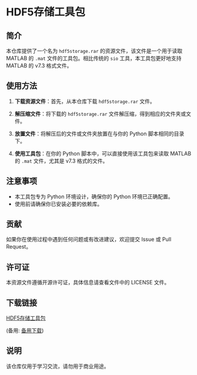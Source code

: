 # HDF5存储工具包

## 简介

本仓库提供了一个名为 `hdf5storage.rar` 的资源文件，该文件是一个用于读取 MATLAB 的 `.mat` 文件的工具包。相比传统的 `sio` 工具，本工具包更好地支持 MATLAB 的 v7.3 格式文件。

## 使用方法

1. **下载资源文件**：首先，从本仓库下载 `hdf5storage.rar` 文件。

2. **解压缩文件**：将下载的 `hdf5storage.rar` 文件解压缩，得到相应的文件夹或文件。

3. **放置文件**：将解压后的文件或文件夹放置在与你的 Python 脚本相同的目录下。

4. **使用工具包**：在你的 Python 脚本中，可以直接使用该工具包来读取 MATLAB 的 `.mat` 文件，尤其是 v7.3 格式的文件。

## 注意事项

- 本工具包专为 Python 环境设计，确保你的 Python 环境已正确配置。
- 使用前请确保你已安装必要的依赖库。

## 贡献

如果你在使用过程中遇到任何问题或有改进建议，欢迎提交 Issue 或 Pull Request。

## 许可证

本资源文件遵循开源许可证，具体信息请查看文件中的 LICENSE 文件。

## 下载链接
[HDF5存储工具包](https://pan.quark.cn/s/2385a19ba793) 

(备用: [备用下载](https://pan.baidu.com/s/1G2zB0RFitSqFQFu5oVPW4A?pwd=1234))

## 说明

该仓库仅用于学习交流，请勿用于商业用途。
